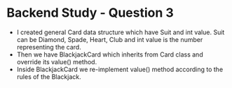 # Backend Study - Question 3
- I created general Card data structure which have Suit and int value. Suit can be Diamond, Spade, Heart, Club and int value is the number representing the card.
- Then we have BlackjackCard which inherits from Card class and override its value() method.
- Inside BlackjackCard we re-implement value() method according to the rules of the Blackjack.

